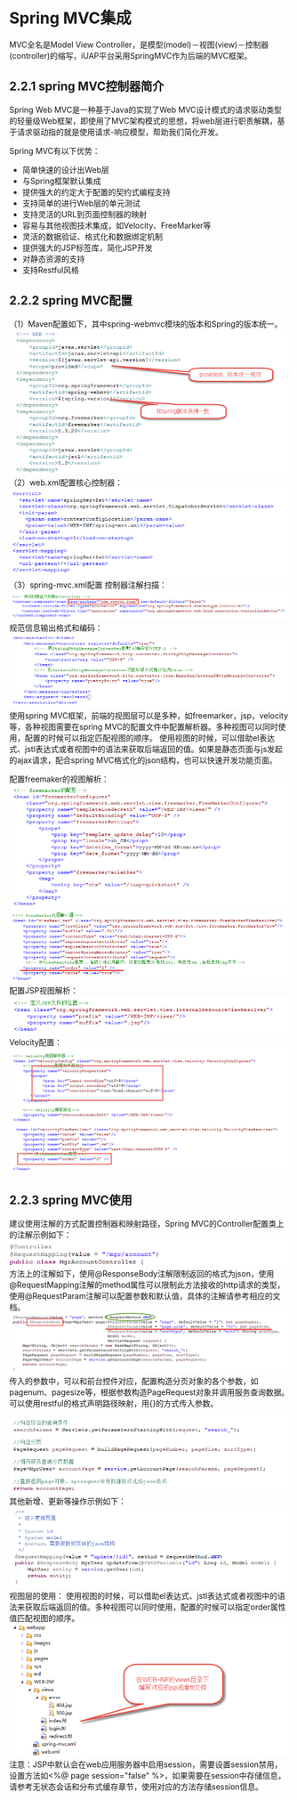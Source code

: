 # Spring MVC集成

MVC全名是Model View Controller，是模型(model)－视图(view)－控制器(controller)的缩写，iUAP平台采用SpringMVC作为后端的MVC框架。

## 2.2.1 spring MVC控制器简介
Spring Web MVC是一种基于Java的实现了Web MVC设计模式的请求驱动类型的轻量级Web框架，即使用了MVC架构模式的思想，将web层进行职责解耦，基于请求驱动指的就是使用请求-响应模型，帮助我们简化开发。

Spring MVC有以下优势：

  * 简单快速的设计出Web层 
  * 与Spring框架默认集成
  * 提供强大的约定大于配置的契约式编程支持
  * 支持简单的进行Web层的单元测试
  * 支持灵活的URL到页面控制器的映射
  * 容易与其他视图技术集成，如Velocity、FreeMarker等
  * 灵活的数据验证、格式化和数据绑定机制
  * 提供强大的JSP标签库，简化JSP开发
  * 对静态资源的支持
  * 支持Restful风格


## 2.2.2 spring MVC配置
（1）Maven配置如下，其中spring-webmvc模块的版本和Spring的版本统一。
 ![](../image/image24.png)
（2）web.xml配置核心控制器：
 ![](../image/image25.png)
（3）spring-mvc.xml配置
控制器注解扫描：
 ![](../image/image26.png)
规范信息输出格式和编码：
 ![](../image/image27.png)
使用spring MVC框架，前端的视图层可以是多种，如freemarker，jsp，velocity等，各种视图需要在spring MVC的配置文件中配置解析器。多种视图可以同时使用，配置的时候可以指定匹配视图的顺序。
  使用视图的时候，可以借助el表达式、jstl表达式或者视图中的语法来获取后端返回的值。如果是静态页面与js发起的ajax请求，配合spring MVC格式化的json结构，也可以快速开发功能页面。

配置freemaker的视图解析：
  ![](../image/image28.png)
  ![](../image/image29.png)
配置JSP视图解析：
 ![](../image/image30.png)
Velocity配置：
 ![](../image/image31.png)
## 2.2.3 spring MVC使用
建议使用注解的方式配置控制器和映射路径，Spring MVC的Controller配置类上的注解示例如下：
 ![](../image/image32.png)
    方法上的注解如下，使用@ResponseBody注解限制返回的格式为json，使用@RequestMapping注解的method属性可以限制此方法接收的http请求的类型，使用@RequestParam注解可以配置参数和默认值，具体的注解请参考相应的文档。
 ![](../image/image33.png)
传入的参数中，可以和前台控件对应，配置构造分页对象的各个参数，如pagenum、pagesize等，根据参数构造PageRequest对象并调用服务查询数据。可以使用restful的格式声明路径映射，用{}的方式传入参数。

 ![](../image/image34.png)
其他新增、更新等操作示例如下：
![](../image/image35.png) 
视图层的使用：
使用视图的时候，可以借助el表达式、jstl表达式或者视图中的语法来获取后端返回的值。多种视图可以同时使用，配置的时候可以指定order属性值匹配视图的顺序。
![](../image/image36.png)
注意：JSP中默认会在web应用服务器中启用session，需要设置session禁用，设置方法如<%@ page session="false" %>，如果需要在session中存储信息，请参考无状态会话和分布式缓存章节，使用对应的方法存储session信息。


